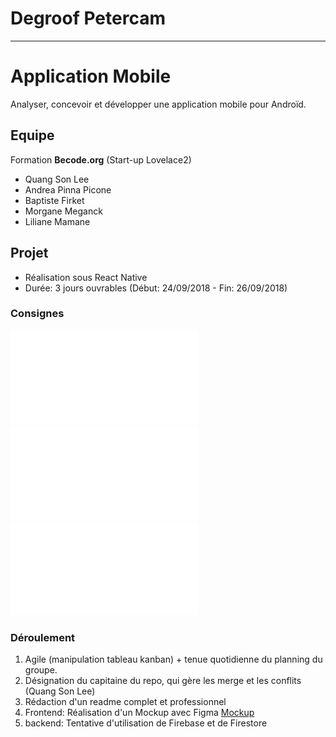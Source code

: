 # Degroof Petercam
___

# Application Mobile 

Analyser, concevoir et développer une application mobile pour Androïd.


## Equipe

Formation **Becode.org**  (Start-up Lovelace2)
* Quang Son Lee
* Andrea Pinna Picone
* Baptiste Firket
* Morgane Meganck
* Liliane Mamane


## Projet

* Réalisation sous React Native 
* Durée: 3 jours ouvrables (Début: 24/09/2018 - Fin: 26/09/2018)


### Consignes 

![Consignes](Becode28sept-1.odp)
![Charte Graphique](CharteGraphiqueDegroofPetercam.pdf)
![Synthèse du Challenge](DegroofPetercam-challenge2018.pdf)



### Déroulement

1. Agile (manipulation tableau kanban) + tenue quotidienne du planning du groupe.  
2. Désignation du capitaine du repo, qui gère les merge et les conflits (Quang Son Lee)
3. Rédaction d'un readme complet et professionnel
4. Frontend: Réalisation d'un Mockup avec Figma [Mockup](dpchal.png)
5. backend: Tentative d'utilisation de Firebase et de Firestore



